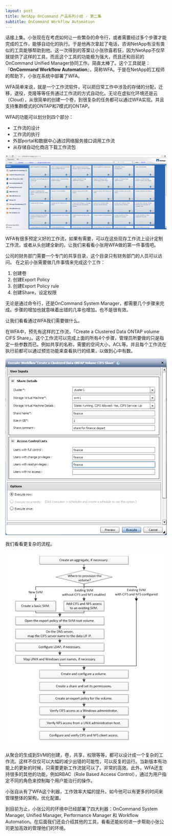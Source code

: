 ```yaml
---
layout: post
title: NetApp OnCommand 产品系列小结 - 第二集
subtitle: OnCommand Workflow Automation
---
```


话接上集。小张现在在考虑如何让一些繁杂的命令行，或者需要经过多个步骤才能完成的工作，能够自动化的执行。于是他再次拿起了电话，咨询NetApp有没有类似的工具能够帮助到他。这一次得到的答案让小张欣喜若狂，因为NetApp不仅早就提供了这样的工具，而且这个工具的功能极为强大，而且还和目前的OnCommand Unified Manager协同工作。简直太棒了。这个工具就是：『**OnCommand Workflow Automation**』，简称WFA。于是在NetApp的工程师的帮助下，小张在系统中部署了WFA。

WFA简单来说，就是一个工作流软件，可以把日常工作中涉及的存储的分配，迁移，退役，克隆等等任务通过工作流的方式自动化。无论在虚拟化环境还是云（Cloud），从很简单的创建一个卷，到很复杂的任务都可以通过WFA实现。并且支持集群模式的ONTAP和7模式的ONTAP。

WFA的功能可以划分到四个部分：  

- 工作流的设计
- 工作流的执行
- 外部portal和数据中心通过网络服务接口调用工作流
- 从存储自动化商店下载工作流包

![image](/img/NTAP/wfa_2.png)

WFA有很多预定义好的工作流，如果有需要，可以在这些现存工作流上设计定制工作流，或者从头创建全新的。让我们来看看小张用WFA做的第一件事情吧。

公司的财务部门需要一个专门的共享目录，这个目录只有财务部门的人员可以访问。
在之前小张需要做几件事情来完成这个工作：

1. 创建卷
2. 创建Export Policy
3. 创建Export Policy rule
4. 创建Share，设定权限

无论是通过命令行，还是OnCommand System Manager，都需要几个步骤来完成。步骤的增加也就意味着出错的几率也增加。也不是很有效。

让我们看看通过WFA我们需要做什么。

在WFA中，预先有这样的工作流，「Create a Clustered Data ONTAP volume CIFS Share」。这个工作流可以完成上面的所有4个步骤，管理员所要做的只是指定一些参数而已。例如共享的名称，需要的空间大小，ACL等。并且每个工作流在执行前都可以通过预览功能来查看执行的结果，以做到心中有数。

![image](/img/NTAP/wfa_1.png)

我们看看更复杂的流程。

![image](/img/NTAP/wfa_3.png)

从聚合的生成到SVM的创建，卷，共享，权限等等，都可以设计成一个复杂的工作流。这样不仅仅可以大幅的减少出错的可能性，可以反复的运行。当新版本有功能上的更新的时候，只需要更新工作流就可以了。非常的高效。此外，WFA还支持很多的其他的功能，例如RBAC（Role Based Access Control），通过为用户指定不同的角色来控制每个用户能治行的操作。

小张自从有了WFA这个利器，工作效率大幅的提升。如今他可以有更多的时间来管理整体的架构，优化配置。

到目前为止，小张公司的环境中已经部署了四大利器：OnCommand System Manager, Unified Manager, Performance Manager 和 Workflow Automation。在后面我们还会介绍其他的工具，看看还能如何进一步帮助小张公司更加高效的管理他们的环境。

